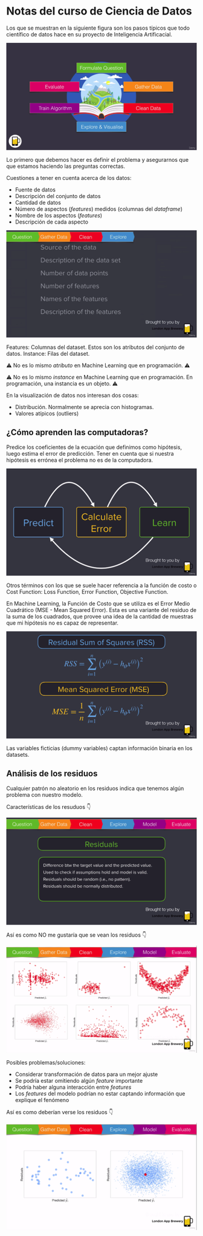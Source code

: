 # Notas del curso de Ciencia de Datos

Los que se muestran en la siguiente figura son los pasos típicos que todo científico de datos hace en su proyecto de Inteligencia Artificacial.

![Pasos](./figuras/data-scince-steps.png)

Lo primero que debemos hacer es definir el problema y asegurarnos que que estamos haciendo las preguntas correctas.

Cuestiones a tener en cuenta acerca de los datos:
* Fuente de datos
* Descripción del conjunto de datos
* Cantidad de datos
* Número de aspectos (_features_) medidos (columnas del _dataframe_)
* Nombre de los aspectos (_features_)
* Descripción de cada aspecto

![Consideraciones](./figuras/consideraciones-sobre-datos.png)

Features: Columnas del dataset. Estos son los atributos del conjunto de datos.
Instance: Filas del dataset.

:warning: No es lo mismo _atributo_ en Machine Learning que en programación. :warning:

:warning: No es lo mismo _instance_ en Machine Learning que en programación. En programación, una instancia es un objeto. :warning:

En la visualización de datos nos interesan dos cosas:
* Distribución. Normalmente se aprecia con histogramas.
* Valores atípicos (outliers)

## ¿Cómo aprenden las computadoras?

Predice los coeficientes de la ecuación que definimos como hipótesis, luego estima el error de predicción. Tener en cuenta que si nuestra hipótesis es errónea el problema no es de la computadora.

![ML-Steps](./figuras/machine-learning-steps.png)

Otros términos con los que se suele hacer referencia a la función de costo o Cost Function: Loss Function, Error Function, Objective Function.

En Machine Learning, la Función de Costo que se utiliza es el Error Medio Cuadrático (MSE - Mean Squared Error). Esta es una variante del residuo de la suma de los cuadrados, que provee una idea de la cantidad de muestras que mi hipótesis no es capaz de representar.

![MSE](./figuras/MSE.png)

Las variables ficticias (dummy variables) captan información binaria en los datasets.

## Análisis de los residuos

Cualquier patrón no aleatorio en los residuos indica que tenemos algún problema con nuestro modelo.

Características de los resuduos :point_down:

![Características](./figuras/residuos-3.png)

Así es como NO me gustaría que se vean los residuos :point_down:

![Malos residuos](./figuras/residuos-1.png)

Posibles problemas/soluciones:
* Considerar transformación de datos para un mejor ajuste
* Se podría estar omitiendo algún _feature_ importante
* Podría haber alguna interacción entre _features_
* Los _features_ del modelo podrían no estar captando información que explique el fenómeno

Así es como deberían verse los residuos :point_down:

![Buenos residuos](./figuras/residuos-2.png)